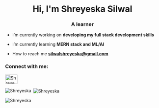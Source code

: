 <h1 align="center">Hi, I'm Shreyeska Silwal</h1>
<h3 align="center">A learner</h3>

- I’m currently working on **developing my full stack development skills**

- I’m currently learning **MERN stack and ML/AI**

- How to reach me **silwalshreyeska@gmail.com**

<h3 align="left">Connect with me:</h3>
<p align="left">
<a href="https://www.linkedin.com/in/shreyeska" target="blank"><img align="center" src="https://raw.githubusercontent.com/rahuldkjain/github-profile-readme-generator/master/src/images/icons/Social/linked-in-alt.svg" alt="Shreyeska Silwal" height="30" width="40" /></a>
</p>



<p><img align="left" src="https://github-readme-stats.vercel.app/api/top-langs?username=Shreyeska&show_icons=true&locale=en&layout=compact" alt="Shreyeska" /></p>

<p>&nbsp;<img align="center" src="https://github-readme-stats.vercel.app/api?username=Shreyeska&show_icons=true&locale=en" alt="Shreyeska" /></p>

<p><img align="center" src="https://github-readme-streak-stats.herokuapp.com/?user=Shreyeska&" alt="Shreyeska" /></p>

